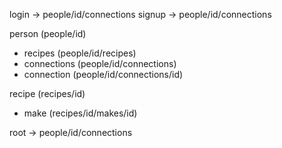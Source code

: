 login -> people/id/connections
signup -> people/id/connections

person (people/id)
 - recipes (people/id/recipes)
 - connections (people/id/connections)
  - connection (people/id/connections/id)

recipe (recipes/id)
  - make (recipes/id/makes/id)

root -> people/id/connections

